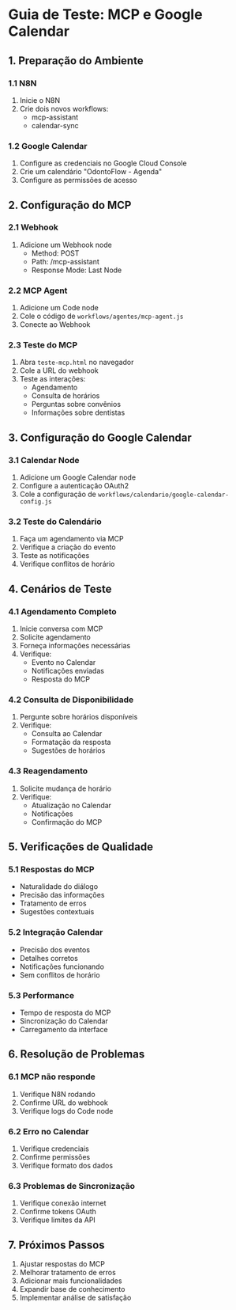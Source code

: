 # Guia de Teste: MCP e Google Calendar

## 1. Preparação do Ambiente

### 1.1 N8N
1. Inicie o N8N
2. Crie dois novos workflows:
   - mcp-assistant
   - calendar-sync

### 1.2 Google Calendar
1. Configure as credenciais no Google Cloud Console
2. Crie um calendário "OdontoFlow - Agenda"
3. Configure as permissões de acesso

## 2. Configuração do MCP

### 2.1 Webhook
1. Adicione um Webhook node
   - Method: POST
   - Path: /mcp-assistant
   - Response Mode: Last Node

### 2.2 MCP Agent
1. Adicione um Code node
2. Cole o código de `workflows/agentes/mcp-agent.js`
3. Conecte ao Webhook

### 2.3 Teste do MCP
1. Abra `teste-mcp.html` no navegador
2. Cole a URL do webhook
3. Teste as interações:
   - Agendamento
   - Consulta de horários
   - Perguntas sobre convênios
   - Informações sobre dentistas

## 3. Configuração do Google Calendar

### 3.1 Calendar Node
1. Adicione um Google Calendar node
2. Configure a autenticação OAuth2
3. Cole a configuração de `workflows/calendario/google-calendar-config.js`

### 3.2 Teste do Calendário
1. Faça um agendamento via MCP
2. Verifique a criação do evento
3. Teste as notificações
4. Verifique conflitos de horário

## 4. Cenários de Teste

### 4.1 Agendamento Completo
1. Inicie conversa com MCP
2. Solicite agendamento
3. Forneça informações necessárias
4. Verifique:
   - Evento no Calendar
   - Notificações enviadas
   - Resposta do MCP

### 4.2 Consulta de Disponibilidade
1. Pergunte sobre horários disponíveis
2. Verifique:
   - Consulta ao Calendar
   - Formatação da resposta
   - Sugestões de horários

### 4.3 Reagendamento
1. Solicite mudança de horário
2. Verifique:
   - Atualização no Calendar
   - Notificações
   - Confirmação do MCP

## 5. Verificações de Qualidade

### 5.1 Respostas do MCP
- Naturalidade do diálogo
- Precisão das informações
- Tratamento de erros
- Sugestões contextuais

### 5.2 Integração Calendar
- Precisão dos eventos
- Detalhes corretos
- Notificações funcionando
- Sem conflitos de horário

### 5.3 Performance
- Tempo de resposta do MCP
- Sincronização do Calendar
- Carregamento da interface

## 6. Resolução de Problemas

### 6.1 MCP não responde
1. Verifique N8N rodando
2. Confirme URL do webhook
3. Verifique logs do Code node

### 6.2 Erro no Calendar
1. Verifique credenciais
2. Confirme permissões
3. Verifique formato dos dados

### 6.3 Problemas de Sincronização
1. Verifique conexão internet
2. Confirme tokens OAuth
3. Verifique limites da API

## 7. Próximos Passos

1. Ajustar respostas do MCP
2. Melhorar tratamento de erros
3. Adicionar mais funcionalidades
4. Expandir base de conhecimento
5. Implementar análise de satisfação

